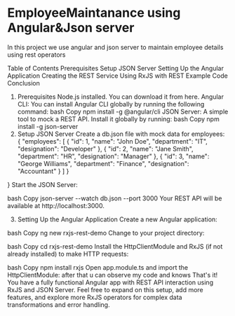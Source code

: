 # EmployeeMaintanance using Angular&Json server
In this project we use angular and json server to maintain employee details using rest operators

Table of Contents
Prerequisites
Setup JSON Server
Setting Up the Angular Application
Creating the REST Service
Using RxJS with REST
Example Code
Conclusion
1. Prerequisites
Node.js installed. You can download it from here.
Angular CLI: You can install Angular CLI globally by running the following command:
bash
Copy
npm install -g @angular/cli
JSON Server: A simple tool to mock a REST API. Install it globally by running:
bash
Copy
npm install -g json-server
2. Setup JSON Server
Create a db.json file with mock data for employees:
{
  "employees": [
    { "id": 1, "name": "John Doe", "department": "IT", "designation": "Developer" },
    { "id": 2, "name": "Jane Smith", "department": "HR", "designation": "Manager" },
    { "id": 3, "name": "George Williams", "department": "Finance", "designation": "Accountant" }
  ]
}

}
Start the JSON Server:

bash
Copy
json-server --watch db.json --port 3000
Your REST API will be available at http://localhost:3000.

3. Setting Up the Angular Application
Create a new Angular application:

bash
Copy
ng new rxjs-rest-demo
Change to your project directory:

bash
Copy
cd rxjs-rest-demo
Install the HttpClientModule and RxJS (if not already installed) to make HTTP requests:

bash
Copy
npm install rxjs
Open app.module.ts and import the HttpClientModule:
after that u can observe my code and knows
That's it! You have a fully functional Angular app with REST API interaction using RxJS and JSON Server. Feel free to expand on this setup, add more features, and explore more RxJS operators for complex data transformations and error handling.
